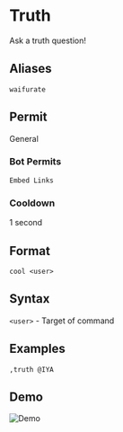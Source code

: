 # Truth
Ask a truth question!

## Aliases
`waifurate`
## Permit
General
### Bot Permits
`Embed Links`
### Cooldown
1 second
## Format
`cool <user>`
## Syntax
`<user>` - Target of command
## Examples
`,truth @IYA`
## Demo 
![Demo](https://i.ibb.co/HHm3cbY/truth.gif)

